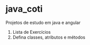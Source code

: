 # java_coti

Projetos de estudo em java e angular

1. Lista de Exercícios
2. Defina classes, atributos e métodos
